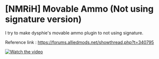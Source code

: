 # [NMRiH] Movable Ammo (Not using signature version)
I try to make dysphie's movable ammo plugin to not using signature.

Reference link :
https://forums.alliedmods.net/showthread.php?t=340795

[![Watch the video](https://img.youtube.com/vi/z7KZyT8aGQU/0.jpg)](https://www.youtube.com/watch?v=z7KZyT8aGQU)
